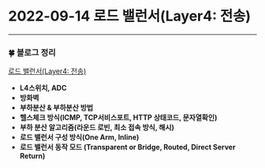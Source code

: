 # 2022-09-14 로드 밸런서(Layer4: 전송)

---

### :four_leaf_clover: 블로그 정리

[로드 밸런서(Layer4: 전송)](https://withmoonlab.tistory.com/173)

<b>

- L4스위치, ADC
- 방화벽
- 부하분산 & 부하분산 방법
- 헬스체크 방식(ICMP, TCP서비스포트, HTTP 상태코드, 문자열확인)
- 부하 분산 알고리즘(라운드 로빈, 최소 접속 방식, 해시)
- 로드 밸런서 구성 방식(One Arm, Inline)
- 로드 밸런서 동작 모드
  (Transparent or Bridge, Routed, Direct Server Return)

</b>
